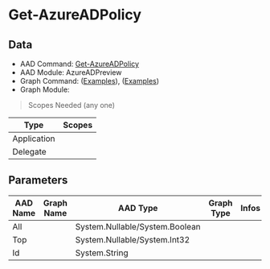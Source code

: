 # Get-AzureADPolicy

> 

## Data

+ AAD Command: [Get-AzureADPolicy](https://docs.microsoft.com/en-us/powershell/module/AzureADPreview/Get-AzureADPolicy)
+ AAD Module: AzureADPreview
+ Graph Command: []() ([Examples](https://github.com/orgs/msgraph/discussions?discussions_q=)), []() ([Examples](https://github.com/orgs/msgraph/discussions?discussions_q=))
+ Graph Module: 

> Scopes Needed (any one)

|Type|Scopes|
|---|---|
|Application||
|Delegate||

## Parameters

|AAD Name|Graph Name|AAD Type|Graph Type|Infos|
|---|---|---|---|---|
|All||System.Nullable/System.Boolean|||
|Top||System.Nullable/System.Int32|||
|Id||System.String|||


